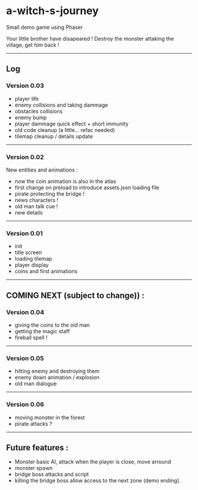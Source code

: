 # a-witch-s-journey
Small demo game using Phaser

Your little brother have disapeared !
Destroy the monster attaking the village, get him back !

----------------------
## Log

### Version 0.03
- player life
- enemy collisions and taking dammage
- obstacles collisions
- enemy bump
- player dammage quick effect + short immunity
- old code cleanup (a little... refac needed)
- tilemap cleanup / details update

----------------------

### Version 0.02
New entities and animations :
- now the coin animation is also in the atlas
- first change on preload to introduce assets.json loading file
- pirate protecting the bridge !
- news characters !
- old man talk cue !
- new details

----------------------

### Version 0.01
- init
- title screen
- loading tilemap
- player display
- coins and first animations

----------------------

## COMING NEXT (subject to change)) :

### Version 0.04
- giving the coins to the old man
- getting the magic staff
- fireball spell !

----------------------

### Version 0.05
- hitting enemy and destroying them
- enemy down animation / explosion
- old man dialogue

----------------------

### Version 0.06
- moving monster in the forest
- pirate attacks ?

----------------------
## Future features :

- Monster basic AI, attack when the player is close, move arround
- monster spawn
- bridge boss attacks and script
- killing the bridge boss allow access to the next zone (demo ending).
